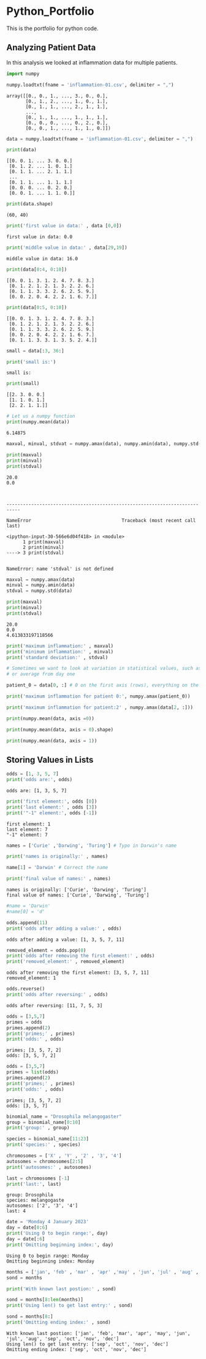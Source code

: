 # Python_Portfolio
This is the portfolio for python code.

## Analyzing Patient Data
In this analysis we looked at inflammation data for multiple patients.

```python
import numpy
```


```python
numpy.loadtxt(fname = 'inflammation-01.csv', delimiter = ",")
```




    array([[0., 0., 1., ..., 3., 0., 0.],
           [0., 1., 2., ..., 1., 0., 1.],
           [0., 1., 1., ..., 2., 1., 1.],
           ...,
           [0., 1., 1., ..., 1., 1., 1.],
           [0., 0., 0., ..., 0., 2., 0.],
           [0., 0., 1., ..., 1., 1., 0.]])




```python
data = numpy.loadtxt(fname = 'inflammation-01.csv', delimiter = ",")
```


```python
print(data)
```

    [[0. 0. 1. ... 3. 0. 0.]
     [0. 1. 2. ... 1. 0. 1.]
     [0. 1. 1. ... 2. 1. 1.]
     ...
     [0. 1. 1. ... 1. 1. 1.]
     [0. 0. 0. ... 0. 2. 0.]
     [0. 0. 1. ... 1. 1. 0.]]



```python
print(data.shape)
```

    (60, 40)



```python
print('first value in data:' , data [0,0])
```

    first value in data: 0.0



```python
print('middle value in data:' , data[29,19])
```

    middle value in data: 16.0



```python
print(data[0:4, 0:10])
```

    [[0. 0. 1. 3. 1. 2. 4. 7. 8. 3.]
     [0. 1. 2. 1. 2. 1. 3. 2. 2. 6.]
     [0. 1. 1. 3. 3. 2. 6. 2. 5. 9.]
     [0. 0. 2. 0. 4. 2. 2. 1. 6. 7.]]



```python
print(data[0:5, 0:10])
```

    [[0. 0. 1. 3. 1. 2. 4. 7. 8. 3.]
     [0. 1. 2. 1. 2. 1. 3. 2. 2. 6.]
     [0. 1. 1. 3. 3. 2. 6. 2. 5. 9.]
     [0. 0. 2. 0. 4. 2. 2. 1. 6. 7.]
     [0. 1. 1. 3. 3. 1. 3. 5. 2. 4.]]



```python
small = data[:3, 36:]
```


```python
print('small is:')
```

    small is:



```python
print(small)
```

    [[2. 3. 0. 0.]
     [1. 1. 0. 1.]
     [2. 2. 1. 1.]]



```python
# Let us a numpy function
print(numpy.mean(data))
```

    6.14875



```python
maxval, minval, stdvat = numpy.amax(data), numpy.amin(data), numpy.std(data)


```


```python
print(maxval)
print(minval)
print(stdval)
```

    20.0
    0.0



    ---------------------------------------------------------------------------

    NameError                                 Traceback (most recent call last)

    <ipython-input-30-566e6d04f418> in <module>
          1 print(maxval)
          2 print(minval)
    ----> 3 print(stdval)
    

    NameError: name 'stdval' is not defined



```python
maxval = numpy.amax(data)
minval = numpy.amin(data)
stdval = numpy.std(data)
```


```python
print(maxval)
print(minval)
print(stdval)
```

    20.0
    0.0
    4.613833197118566



```python
print('maximum inflammation:' , maxval)
print('minimum inflammation:' , minval)
print('standard deviation:' , stdval)
```


```python
# Sometimes we want to look at variation in statistical values, such as maximum inflammation per patient, 
# or average from day one

patient_0 = data[0, :] # 0 on the first axis (rows), everything on the second (columns)

print('maximum inflammation for patient 0:', numpy.amax(patient_0))
```


```python
print('maximum inflammation for patient:2' , numpy.amax(data[2, :]))
```


```python
print(numpy.mean(data, axis =0))
```


```python
print(numpy.mean(data, axis = 0).shape)
```


```python
print(numpy.mean(data, axis = 1))
```


## Storing Values in Lists


```python
odds = [1, 3, 5, 7]
print('odds are:', odds)
```

    odds are: [1, 3, 5, 7]



```python
print('first element:', odds [0])
print('last element:' , odds [3])
print('"-1" element:', odds [-1])
```

    first element: 1
    last element: 7
    "-1" element: 7



```python
names = ['Curie' ,'Darwing', 'Turing'] # Typo in Darwin's name

print('names is originally:' , names)

name[1] = 'Darwin' # Correct the name

print('final value of names:' , names)
```

    names is originally: ['Curie', 'Darwing', 'Turing']
    final value of names: ['Curie', 'Darwing', 'Turing']



```python
#name = 'Darwin'
#name[0] = 'd'
```


```python
odds.append(11)
print('odds after adding a value:' , odds)
```

    odds after adding a value: [1, 3, 5, 7, 11]



```python
removed_element = odds.pop(0)
print('odds after removing the first element:' , odds)
print('removed_element:' , removed_element)
```

    odds after removing the first element: [3, 5, 7, 11]
    removed_element: 1



```python
odds.reverse()
print('odds after reversing:' , odds)
```

    odds after reversing: [11, 7, 5, 3]



```python
odds = [3,5,7]
primes = odds
primes.append(2)
print('primes;' , primes)
print('odds:' , odds)
```

    primes; [3, 5, 7, 2]
    odds: [3, 5, 7, 2]



```python
odds = [3,5,7]
primes = list(odds)
primes.append(2)
print('primes;' , primes)
print('odds:' , odds)
```

    primes; [3, 5, 7, 2]
    odds: [3, 5, 7]



```python
binomial_name = "Drosophila melangogaster"
group = binomial_name[0:10]
print('group:' , group)

species = binomial_name[11:23]
print('species:' , species)

chromosomes = ['X' , 'Y' , '2' , '3', '4']
autosomes = chromosomes[2:5]
print('autosomes:' , autosomes)

last = chromosomes [-1]
print('last:', last)
```

    group: Drosophila
    species: melangogaste
    autosomes: ['2', '3', '4']
    last: 4



```python
date = 'Monday 4 January 2023'
day = date[0:6]
print('Using 0 to begin range:', day)
day = date[:6]
print('Omitting beginning index:', day)
```

    Using 0 to begin range: Monday
    Omitting beginning index: Monday



```python
months = ['jan', 'feb' , 'mar' , 'apr' ,'may' , 'jun', 'jul' , 'aug' , 'sep' , 'oct' , 'nov' , 'dec']
sond = months

print('With known last postion:' , sond)

sond = months[8:len(months)]
print('Using len() to get last entry:' , sond)

sond = months[8:]
print('Omitting ending index:' , sond)


```

    With known last postion: ['jan', 'feb', 'mar', 'apr', 'may', 'jun', 'jul', 'aug', 'sep', 'oct', 'nov', 'dec']
    Using len() to get last entry: ['sep', 'oct', 'nov', 'dec']
    Omitting ending index: ['sep', 'oct', 'nov', 'dec']



